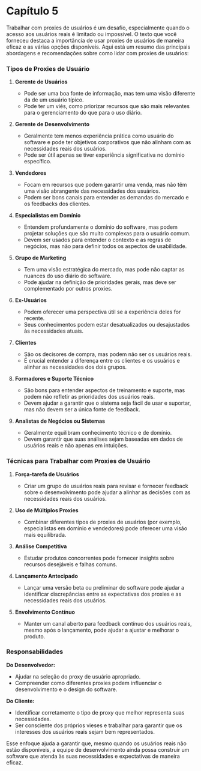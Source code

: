 # Capítulo 5

Trabalhar com proxies de usuários é um desafio, especialmente quando o acesso aos usuários reais é limitado ou impossível. O texto que você forneceu destaca a importância de usar proxies de usuários de maneira eficaz e as várias opções disponíveis. Aqui está um resumo das principais abordagens e recomendações sobre como lidar com proxies de usuários:

### **Tipos de Proxies de Usuário**

1. **Gerente de Usuários**
   - Pode ser uma boa fonte de informação, mas tem uma visão diferente da de um usuário típico.
   - Pode ter um viés, como priorizar recursos que são mais relevantes para o gerenciamento do que para o uso diário.

2. **Gerente de Desenvolvimento**
   - Geralmente tem menos experiência prática como usuário do software e pode ter objetivos corporativos que não alinham com as necessidades reais dos usuários.
   - Pode ser útil apenas se tiver experiência significativa no domínio específico.

3. **Vendedores**
   - Focam em recursos que podem garantir uma venda, mas não têm uma visão abrangente das necessidades dos usuários.
   - Podem ser bons canais para entender as demandas do mercado e os feedbacks dos clientes.

4. **Especialistas em Domínio**
   - Entendem profundamente o domínio do software, mas podem projetar soluções que são muito complexas para o usuário comum.
   - Devem ser usados para entender o contexto e as regras de negócios, mas não para definir todos os aspectos de usabilidade.

5. **Grupo de Marketing**
   - Tem uma visão estratégica do mercado, mas pode não captar as nuances do uso diário do software.
   - Pode ajudar na definição de prioridades gerais, mas deve ser complementado por outros proxies.

6. **Ex-Usuários**
   - Podem oferecer uma perspectiva útil se a experiência deles for recente.
   - Seus conhecimentos podem estar desatualizados ou desajustados às necessidades atuais.

7. **Clientes**
   - São os decisores de compra, mas podem não ser os usuários reais.
   - É crucial entender a diferença entre os clientes e os usuários e alinhar as necessidades dos dois grupos.

8. **Formadores e Suporte Técnico**
   - São bons para entender aspectos de treinamento e suporte, mas podem não refletir as prioridades dos usuários reais.
   - Devem ajudar a garantir que o sistema seja fácil de usar e suportar, mas não devem ser a única fonte de feedback.

9. **Analistas de Negócios ou Sistemas**
   - Geralmente equilibram conhecimento técnico e de domínio.
   - Devem garantir que suas análises sejam baseadas em dados de usuários reais e não apenas em intuições.

### **Técnicas para Trabalhar com Proxies de Usuário**

1. **Força-tarefa de Usuários**
   - Criar um grupo de usuários reais para revisar e fornecer feedback sobre o desenvolvimento pode ajudar a alinhar as decisões com as necessidades reais dos usuários.

2. **Uso de Múltiplos Proxies**
   - Combinar diferentes tipos de proxies de usuários (por exemplo, especialistas em domínio e vendedores) pode oferecer uma visão mais equilibrada.

3. **Análise Competitiva**
   - Estudar produtos concorrentes pode fornecer insights sobre recursos desejáveis e falhas comuns.

4. **Lançamento Antecipado**
   - Lançar uma versão beta ou preliminar do software pode ajudar a identificar discrepâncias entre as expectativas dos proxies e as necessidades reais dos usuários.

5. **Envolvimento Contínuo**
   - Manter um canal aberto para feedback contínuo dos usuários reais, mesmo após o lançamento, pode ajudar a ajustar e melhorar o produto.

### **Responsabilidades**

**Do Desenvolvedor:**
- Ajudar na seleção do proxy de usuário apropriado.
- Compreender como diferentes proxies podem influenciar o desenvolvimento e o design do software.

**Do Cliente:**
- Identificar corretamente o tipo de proxy que melhor representa suas necessidades.
- Ser consciente dos próprios vieses e trabalhar para garantir que os interesses dos usuários reais sejam bem representados.

Esse enfoque ajuda a garantir que, mesmo quando os usuários reais não estão disponíveis, a equipe de desenvolvimento ainda possa construir um software que atenda às suas necessidades e expectativas de maneira eficaz.